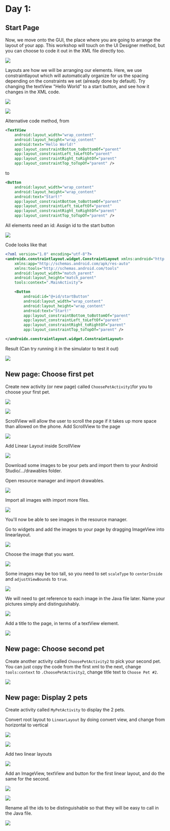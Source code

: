 # Day 1:

## Start Page 

Now, we move onto the GUI, the place where you are going to arrange the layout of your app. This workshop will touch on the UI Designer method, but you can choose to code it out in the XML file directly too. 

![](../../imgs/gtc/android/android_layout_gui.png)

Layouts are how we will be arranging our elements. Here, we use constraintlayout which will automatically organize for us the spacing depending on the constraints we set (already done by default). 
Try changing the textView "Hello World" to a start button, and see how it changes in the XML code. 

![](../../imgs/gtc/android/convert_button.png)

![](../../imgs/gtc/android/convert_text_to_button.png)

Alternative code method, from

```xml
<TextView
    android:layout_width="wrap_content"
    android:layout_height="wrap_content"
    android:text="Hello World!"
    app:layout_constraintBottom_toBottomOf="parent"
    app:layout_constraintLeft_toLeftOf="parent"
    app:layout_constraintRight_toRightOf="parent"
    app:layout_constraintTop_toTopOf="parent" />
```

to 

```xml
<Button
    android:layout_width="wrap_content"
    android:layout_height="wrap_content"
    android:text="Start!"
    app:layout_constraintBottom_toBottomOf="parent"
    app:layout_constraintLeft_toLeftOf="parent"
    app:layout_constraintRight_toRightOf="parent"
    app:layout_constraintTop_toTopOf="parent" />
```

All elements need an id: Assign id to the start button

![](../../imgs/gtc/android/assign_id.png)

Code looks like that

```xml
<?xml version="1.0" encoding="utf-8"?>
<androidx.constraintlayout.widget.ConstraintLayout xmlns:android="http://schemas.android.com/apk/res/android"
    xmlns:app="http://schemas.android.com/apk/res-auto"
    xmlns:tools="http://schemas.android.com/tools"
    android:layout_width="match_parent"
    android:layout_height="match_parent"
    tools:context=".MainActivity">

    <Button
        android:id="@+id/startButton"
        android:layout_width="wrap_content"
        android:layout_height="wrap_content"
        android:text="Start!"
        app:layout_constraintBottom_toBottomOf="parent"
        app:layout_constraintLeft_toLeftOf="parent"
        app:layout_constraintRight_toRightOf="parent"
        app:layout_constraintTop_toTopOf="parent" />

</androidx.constraintlayout.widget.ConstraintLayout>
```

Result (Can try running it in the simulator to test it out)

![](../../imgs/gtc/android/convert_result.png)

## New page: Choose first pet 

Create new activity (or new page) called `ChoosePetActivity1`for you to choose your first pet. 

![](../../imgs/gtc/android/new_activity.png)

![](../../imgs/gtc/android/create_choose_pet_activity_1.png)

ScrollView will allow the user to scroll the page if it takes up more space than allowed on the phone. Add ScrollView to the page 

![](../../imgs/gtc/android/choose_pet_activity_scroll.png)

Add Linear Layout inside ScrollView

![](../../imgs/gtc/android/linear_layout.png)

Download some images to be your pets and import them to your Android Studio/.../drawables folder. 

Open resource manager and import drawables.

![](../../imgs/gtc/android/resource_manager.png)

Import all images with import more files.

![](../../imgs/gtc/android/import_images.png)

You'll now be able to see images in the resource manager.

Go to widgets and add the images to your page by dragging ImageView into linearlayout.

![](../../imgs/gtc/android/drag_image.png)

Choose the image that you want.

![](../../imgs/gtc/android/choose_image.png)

Some images may be too tall, so you need to set `scaleType` to `centerInside` and `adjustViewBounds` to `true`.

![](../../imgs/gtc/android/image_too_tall.png)

We will need to get reference to each image in the Java file later. Name your pictures simply and distinguishably. 

![](../../imgs/gtc/android/image_ids.png)

Add a title to the page, in terms of a textView element. 

![](../../imgs/gtc/android/choose_pet_1.png)

## New page: Choose second pet 

Create another activity called `ChoosePetActivity2` to pick your second pet. You can just copy the code from the first xml to the next, change `tools:context` to `.ChoosePetActivity2`, change title text to `Choose Pet #2`.

![](../../imgs/gtc/android/choose_pet_2.png)

## New page: Display 2 pets

Create activity called `MyPetActivity` to display the 2 pets.

Convert root layout to `LinearLayout` by doing convert view, and change from horizontal to vertical 

![](../../imgs/gtc/android/convert_root.png)

![](../../imgs/gtc/android/convert_vertical.png)

Add two linear layouts

![](../../imgs/gtc/android/linear_layouts2.png)

Add an ImageView, textView and button for the first linear layout, and do the same for the second. 

![](../../imgs/gtc/android/first_linearlayout.png)

![](../../imgs/gtc/android/my_pet_layout.png)

Rename all the ids to be distinguishable so that they will be easy to call in the Java file. 

![](../../imgs/gtc/android/rename_ids.png)


